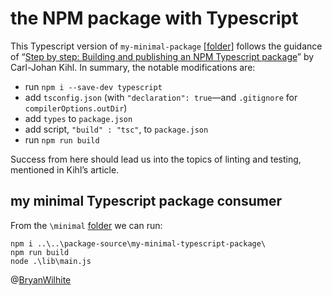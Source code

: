 # the NPM package with Typescript

This Typescript version of `my-minimal-package` [[folder](../npm-package/package-source/my-minimal-package)] follows the guidance of “[Step by step: Building and publishing an NPM Typescript package](https://itnext.io/step-by-step-building-and-publishing-an-npm-typescript-package-44fe7164964c)” by Carl-Johan Kihl. In summary, the notable modifications are:

* run `npm i --save-dev typescript`
* add `tsconfig.json` (with `"declaration": true`—and `.gitignore` for `compilerOptions.outDir`)
* add `types` to `package.json`
* add script, `"build" : "tsc"`, to `package.json`
* run `npm run build`

Success from here should lead us into the topics of linting and testing, mentioned in Kihl’s article.

## my minimal Typescript package consumer

From the `\minimal` [folder](./package-consumers/minimal) we can run:

```console
npm i ..\..\package-source\my-minimal-typescript-package\
npm run build
node .\lib\main.js
```

@[BryanWilhite](https://twitter.com/BryanWilhite)